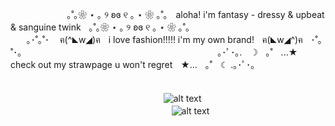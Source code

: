 ㅤㅤㅤㅤㅤㅤㅤ｡˚｡❀ ⋆ ｡ ୨ ʚɞ ୧ ｡ ⋆ ❀ ｡˚｡ㅤaloha! i'm fantasy - dressy & upbeat & sanguine twinkㅤ｡˚｡❀ ⋆ ｡ ୨ ʚɞ ୧ ｡ ⋆ ❀ ｡˚｡
ㅤㅤㅤㅤㅤㅤㅤㅤㅤㅤㅤㅤㅤㅤㅤㅤㅤㅤ｡･˚｡˚･ㅤ ฅ(^◣w◢)ฅㅤi love fashion!!!!! i'm my own brand!ㅤฅ(◣w◢^)ฅㅤ･˚｡˚･｡
ㅤㅤㅤㅤㅤㅤㅤㅤㅤㅤㅤㅤㅤㅤㅤㅤㅤㅤㅤㅤㅤㅤㅤㅤ｡･ﾟ･｡.ㅤ☽ㅤ｡˚ㅤ...★ㅤcheck out my strawpage u won't regretㅤ★...ㅤ｡˚ㅤ☾ .｡･ﾟ･｡
ㅤㅤㅤㅤㅤㅤㅤㅤㅤㅤㅤㅤㅤㅤㅤㅤㅤㅤㅤㅤㅤㅤㅤㅤㅤㅤㅤㅤㅤㅤㅤㅤㅤㅤㅤㅤ






ㅤㅤㅤㅤㅤㅤㅤㅤㅤㅤㅤㅤㅤㅤㅤㅤㅤㅤㅤ![alt text](https://sun9-73.userapi.com/impg/HKDhYT-xQQSeH-lTCXqMEAgYso_TMGmKzLRpAA/5sSMvKN6a00.jpg?size=324x460&quality=95&sign=0caffcf99be04a50b4890834b7f2fdd2&type=album)ㅤㅤㅤㅤㅤㅤㅤㅤㅤㅤㅤㅤㅤㅤㅤㅤㅤㅤㅤㅤㅤㅤㅤㅤㅤㅤㅤㅤㅤㅤㅤㅤㅤㅤㅤ![alt text](https://upload.wikimedia.org/wikipedia/commons/thumb/f/fd/LGBTQ%2B_rainbow_flag_Quasar_%22Progress%22_variant.svg/800px-LGBTQ%2B_rainbow_flag_Quasar_%22Progress%22_variant.svg.png)

